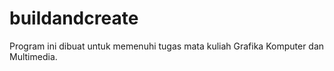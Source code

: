 # buildandcreate
Program ini dibuat untuk memenuhi tugas mata kuliah Grafika Komputer dan Multimedia. 
